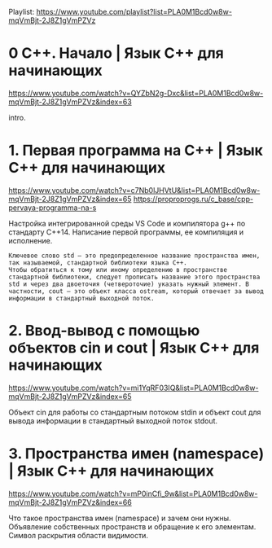 Playlist: https://www.youtube.com/playlist?list=PLA0M1Bcd0w8w-mqVmBjt-2J8Z1gVmPZVz

# 0 С++. Начало | Язык С++ для начинающих

https://www.youtube.com/watch?v=QYZbN2g-Dxc&list=PLA0M1Bcd0w8w-mqVmBjt-2J8Z1gVmPZVz&index=63

intro.

# 1. Первая программа на С++ | Язык С++ для начинающих

https://www.youtube.com/watch?v=c7Nb0lJHVtU&list=PLA0M1Bcd0w8w-mqVmBjt-2J8Z1gVmPZVz&index=65
https://proproprogs.ru/c_base/cpp-pervaya-programma-na-s

Настройка интегрированной среды VS Code и компилятора g++ по стандарту C++14. Написание первой программы, ее компиляция и исполнение.

    Ключевое слово std – это предопределенное название пространства имен, так называемой, стандартной библиотеки языка С++.
    Чтобы обратиться к тому или иному определению в пространстве стандартной библиотеки, следует прописать название этого пространства std и через два двоеточия (четвероточие) указать нужный элемент. В частности, cout – это объект класса ostream, который отвечает за вывод информации в стандартный выходной поток.

# 2. Ввод-вывод с помощью объектов cin и cout | Язык С++ для начинающих

https://www.youtube.com/watch?v=mi1YqRF03IQ&list=PLA0M1Bcd0w8w-mqVmBjt-2J8Z1gVmPZVz&index=65

Объект cin для работы со стандартным потоком stdin и объект cout для вывода информации в стандартный выходной поток stdout.

# 3. Пространства имен (namespace) | Язык С++ для начинающих

https://www.youtube.com/watch?v=mP0inCfi_9w&list=PLA0M1Bcd0w8w-mqVmBjt-2J8Z1gVmPZVz&index=66

Что такое пространства имен (namespace) и зачем они нужны. Объявление собственных пространств и обращение к его элементам. Символ раскрытия области видимости.